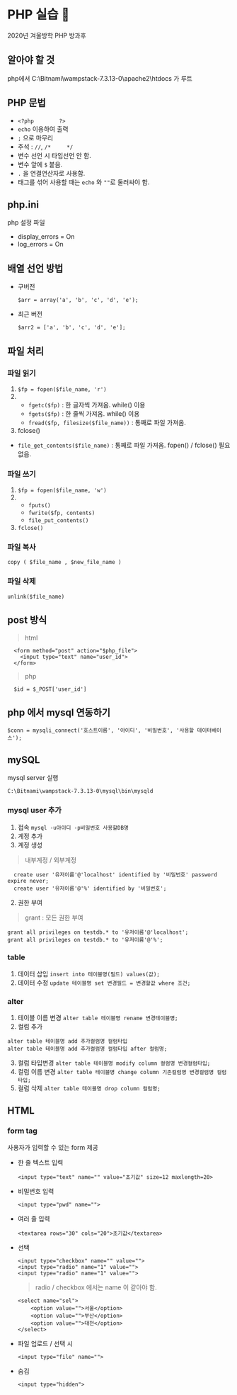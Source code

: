 # PHP 실습 :file_folder:
2020년 겨울방학 PHP 방과후


## 알아야 할 것
php에서 C:\Bitnami\wampstack-7.3.13-0\apache2\htdocs 가 루트


## PHP 문법
* ```<?php        ?>```
* ```echo``` 이용하여 출력
* ```;``` 으로 마무리
* 주석 : ```//```, ```/*     */```
* 변수 선언 시 타입선언 안 함.
* 변수 앞에 ```$``` 붙음.
* ```.``` 을 연결연산자로 사용함.
* 태그를 섞어 사용할 때는 ```echo``` 와 ```""```로 둘러싸야 함.


## php.ini
php 설정 파일
* display_errors = On
* log_errors = On


## 배열 선언 방법
* 구버전
  ```
  $arr = array('a', 'b', 'c', 'd', 'e');
  ```
* 최근 버전
  ```
  $arr2 = ['a', 'b', 'c', 'd', 'e'];
  ```


## 파일 처리
### 파일 읽기
1. ```$fp = fopen($file_name, 'r')```
2.  * ```fgetc($fp)``` : 한 글자씩 가져옴. while() 이용
    * ```fgets($fp)``` : 한 줄씩 가져옴. while() 이용
    * ```fread($fp, filesize($file_name))``` : 통째로 파일 가져옴.
3. fclose()
* ```file_get_contents($file_name)``` : 통째로 파일 가져옴. fopen() / fclose() 필요 없음.


### 파일 쓰기
1. ```$fp = fopen($file_name, 'w')```
2.  * ```fputs()```
    * ```fwrite($fp, contents)```
    * ```file_put_contents()```
3. ```fclose()```


### 파일 복사
```copy ( $file_name , $new_file_name )```

### 파일 삭제
```unlink($file_name)```


## post 방식
> html
```
  <form method="post" action="$php_file">
    <input type="text" name="user_id">
  </form>
```
> php
```
  $id = $_POST['user_id']
```
  

## php 에서 mysql 연동하기
```$conn = mysqli_connect('호스트이름', '아이디', '비밀번호', '사용할 데이터베이스');```


## mySQL
mysql server 실행
```
C:\Bitnami\wampstack-7.3.13-0\mysql\bin\mysqld
```


### mysql user 추가
1. 접속
  ```mysql -u아이디 -p비밀번호 사용할DB명```
2. 계정 추가
  1. 계정 생성
  > 내부계정 / 외부계정
  ```
    create user '유저이름'@'localhost' identified by '비밀번호' password expire never;
    create user '유저이름'@'%' identified by '비밀번호';
  ```
  2. 권한 부여
  > grant : 모든 권한 부여
  ```
  grant all privileges on testdb.* to '유저이름'@'localhost';
  grant all privileges on testdb.* to '유저이름'@'%';
  ```


### table
1. 데이터 삽입
  ```insert into 테이블명(필드) values(값);```
2. 데이터 수정
  ```update 테이블명 set 변경필드 = 변경할값 where 조건;```


### alter
1. 테이블 이름 변경
  ```alter table 테이블명 rename 변경테이블명;```
2. 컬럼 추가
  ```
  alter table 테이블명 add 추가컬럼명 컬럼타입 
  alter table 테이블명 add 추가컬럼명 컬럼타입 after 컬럼명;
  ```
3. 컬럼 타입변경
  ```alter table 테이블명 modify column 컬럼명 변경컬럼타입;```
4. 컬럼 이름 변경
  ```alter table 테이블명 change column 기존컬럼명 변경컬럼명 컬럼타입;```
5. 컬럼 삭제
  ```alter table 테이블명 drop column 컬럼명;```


## HTML
### form tag
사용자가 입력할 수 있는 form 제공
* 한 줄 텍스트 입력
  ```
  <input type="text" name="" value="초기값" size=12 maxlength=20>
  ```
* 비밀번호 입력
  ```
  <input type="pwd" name="">
  ```
* 여러 줄 입력
  ```
  <textarea rows="30" cols="20">초기값</textarea>
  ```
* 선택
  ```
  <input type="checkbox" name="" value="">
  <input type="radio" name="1" value="">
  <input type="radio" name="1" value="">
  ```
  > radio / checkbox 에서는 name 이 같아야 함.
  ```
  <select name="sel">
      <option value="">서울</option>
      <option value="">부산</option>
      <option value="">대전</option>
  </select>
  ```
* 파일 업로드 / 선택 시
  ```
  <input type="file" name="">
  ```
* 숨김
  ```
  <input type="hidden">
  ```
